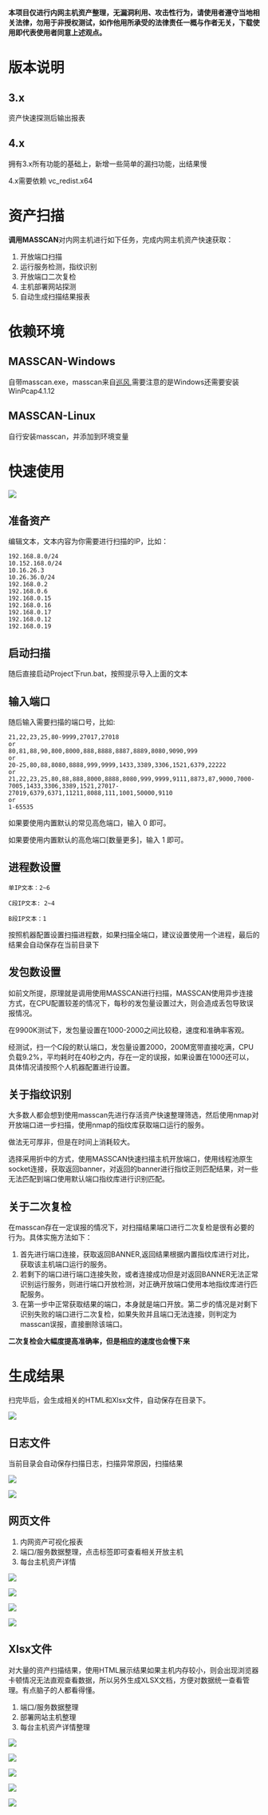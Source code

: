 
**本项目仅进行内网主机资产整理，无漏洞利用、攻击性行为，请使用者遵守当地相关法律，勿用于非授权测试，如作他用所承受的法律责任一概与作者无关，下载使用即代表使用者同意上述观点。**

# 版本说明

## 3.x

资产快速探测后输出报表

## 4.x

拥有3.x所有功能的基础上，新增一些简单的漏扫功能，出结果慢

4.x需要依赖 vc_redist.x64 

# 资产扫描

**调用MASSCAN**对内网主机进行如下任务，完成内网主机资产快速获取：

1. 开放端口扫描
2. 运行服务检测，指纹识别
3. 开放端口二次复检
3. 主机部署网站探测
4. 自动生成扫描结果报表

# 依赖环境

## MASSCAN-Windows

自带masscan.exe，masscan来自[巡风](https://github.com/ysrc/xunfeng/tree/master/masscan/windows_64),需要注意的是Windows还需要安装WinPcap4.1.12

## MASSCAN-Linux

自行安装masscan，并添加到环境变量

# 快速使用

![](/image/1.jpg)

## 准备资产 

编辑文本，文本内容为你需要进行扫描的IP，比如：

	192.168.8.0/24
	10.152.168.0/24
	10.16.26.3
	10.26.36.0/24
	192.168.0.2
	192.168.0.6	
	192.168.0.15
	192.168.0.16
	192.168.0.17
	192.168.0.12
	192.168.0.19

## 启动扫描

随后直接启动Project下run.bat，按照提示导入上面的文本

## 输入端口

随后输入需要扫描的端口号，比如:

	21,22,23,25,80-9999,27017,27018
	or
	80,81,88,90,800,8000,888,8888,8887,8889,8080,9090,999
	or
	20-25,80,88,8080,8888,999,9999,1433,3389,3306,1521,6379,22222
	or
	21,22,23,25,80,88,888,8000,8888,8080,999,9999,9111,8873,87,9000,7000-7005,1433,3306,3389,1521,27017-27019,6379,6371,11211,8088,111,1001,50000,9110
	or
	1-65535

如果要使用内置默认的常见高危端口，输入 0 即可。

如果要使用内置默认的高危端口[数量更多]，输入 1 即可。


## 进程数设置

	单IP文本：2~6
	
	C段IP文本: 2~4
	
	B段IP文本：1


按照机器配置设置扫描进程数，如果扫描全端口，建议设置使用一个进程，最后的结果会自动保存在当前目录下

## 发包数设置

如前文所提，原理就是调用使用MASSCAN进行扫描，MASSCAN使用异步连接方式，在CPU配置较差的情况下，每秒的发包量设置过大，则会造成丢包导致误报情况。

在9900K测试下，发包量设置在1000-2000之间比较稳，速度和准确率客观。

经测试，扫一个C段的默认端口，发包量设置2000，200M宽带直接吃满，CPU负载9.2%，平均耗时在40秒之内，存在一定的误报，如果设置在1000还可以，具体情况请按照个人机器配置进行设置。


## 关于指纹识别

大多数人都会想到使用masscan先进行存活资产快速整理筛选，然后使用nmap对开放端口进一步扫描，使用nmap的指纹库获取端口运行的服务。

做法无可厚非，但是在时间上消耗较大。

选择采用折中的方式，使用MASSCAN快速扫描主机开放端口，使用线程池原生socket连接，获取返回banner，对返回的banner进行指纹正则匹配结果，对一些无法匹配到端口使用默认端口指纹库进行识别匹配。

## 关于二次复检

在masscan存在一定误报的情况下，对扫描结果端口进行二次复检是很有必要的行为。具体实施方法如下：

1. 首先进行端口连接，获取返回BANNER,返回结果根据内置指纹库进行对比，获取该主机端口运行的服务。
2. 若剩下的端口进行端口连接失败，或者连接成功但是对返回BANNER无法正常识别运行服务，则进行端口开放检测，对正确开放端口使用本地指纹库进行匹配服务。
3. 在第一步中正常获取结果的端口，本身就是端口开放。第二步的情况是对剩下识别失败的端口进行二次复检，如果失败并且端口无法连接，则判定为masscan误报，直接删除该端口。

**二次复检会大幅度提高准确率，但是相应的速度也会慢下来**


# 生成结果

扫完毕后，会生成相关的HTML和Xlsx文件，自动保存在目录下。

![](/image/0.jpg)


## 日志文件

当前目录会自动保存扫描日志，扫描异常原因，扫描结果


![](/image/9.jpg)


![](/image/10.jpg)


## 网页文件

1. 内网资产可视化报表
2. 端口/服务数据整理，点击标签即可查看相关开放主机
3. 每台主机资产详情


![](/image/2.jpg)


![](/image/3.jpg)


![](/image/4.jpg)


![](/image/5.jpg)



## Xlsx文件

对大量的资产扫描结果，使用HTML展示结果如果主机内存较小，则会出现浏览器卡顿情况无法直观查看数据，所以另外生成XLSX文档，方便对数据统一查看管理。有点脑子的人都看得懂。

1. 端口/服务数据整理
2. 部署网站主机整理
3. 每台主机资产详情整理



![](/image/6.jpg)


![](/image/7.jpg)


![](/image/12.jpg)

![](/image/8.jpg)



![](/image/11.jpg)

